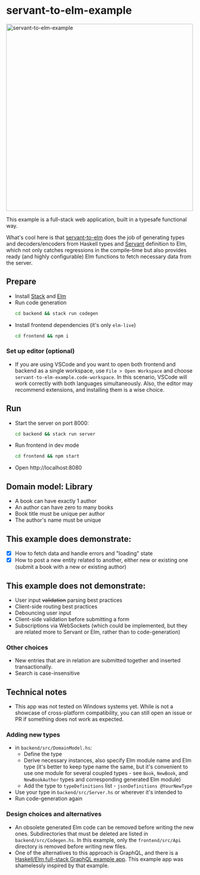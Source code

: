 # servant-to-elm-example

<img src="screenshot.png" alt="servant-to-elm-example" width="500"/>

This example is a full-stack web application, built in a typesafe functional way.

What's cool here is that [servant-to-elm] does the job of generating types and decoders/encoders from Haskell types and [Servant] definition to Elm, which not only catches regressions in the compile-time but also provides ready (and highly configurable) Elm functions to fetch necessary data from the server.

## Prepare

- Install [Stack] and [Elm]
- Run code generation
  ```sh
  cd backend && stack run codegen
  ```
- Install frontend dependencies (it's only `elm-live`)
  ```sh
  cd frontend && npm i
  ```

### Set up editor (optional)

- If you are using VSCode and you want to open both frontend and backend as a single workspace, use `File > Open Workspace` and choose `servant-to-elm-example.code-workspace`. In this scenario, VSCode will work correctly with both languages simultaneously. Also, the editor may recommend extensions, and installing them is a wise choice.

## Run

- Start the server on port 8000:
  ```sh
  cd backend && stack run server
  ```
- Run frontend in dev mode
  ```sh
  cd frontend && npm start
  ```
- Open http://localhost:8080

## Domain model: Library

- A book can have exactly 1 author
- An author can have zero to many books
- Book title must be unique per author
- The author's name must be unique

## This example does demonstrate:

- [x] How to fetch data and handle errors and "loading" state
- [x] How to post a new entity related to another, either new or existing one (submit a book with a new or existing author)

## This example does not demonstrate:

- User input ~~validation~~ parsing best practices
- Client-side routing best practices
- Debouncing user input
- Client-side validation before submitting a form
- Subscriptions via WebSockets (which could be implemented, but they are related more to Servant or Elm, rather than to code-generation)

### Other choices

- New entries that are in relation are submitted together and inserted transactionally.
- Search is case-insensitive

## Technical notes

- This app was not tested on Windows systems yet. While is not a showcase of cross-platform compatibility, you can still open an issue or PR if something does not work as expected.

### Adding new types

- in `backend/src/DomainModel.hs`:
  - Define the type
  - Derive necessary instances, also specify Elm module name and Elm type (it's better to keep type name the same, but it's convenient to use one module for several coupled types - see `Book`, `NewBook`, and `NewBookAuthor` types and corresponding generated Elm module)
  - Add the type to `typeDefinitions` list - `jsonDefinitions @YourNewType`
- Use your type in `backend/src/Server.hs` or wherever it's intended to
- Run code-generation again

### Design choices and alternatives

- An obsolete generated Elm code can be removed before writing the new ones. Subdirectories that must be deleted are listed in `backend/src/Codegen.hs`. In this example, only the `frontend/src/Api` directory is removed before writing new files.
- One of the alternatives to this approach is GraphQL, and there is a [Haskell/Elm full-stack GraphQL example app](https://github.com/higherkindness/mu-graphql-example-elm). This example app was shamelessly inspired by that example.

[stack]: https://docs.haskellstack.org/en/stable/README/#how-to-install
[elm]: https://guide.elm-lang.org/install/elm.html
[servant]: https://www.servant.dev/
[servant-to-elm]: https://github.com/folq/servant-to-elm
